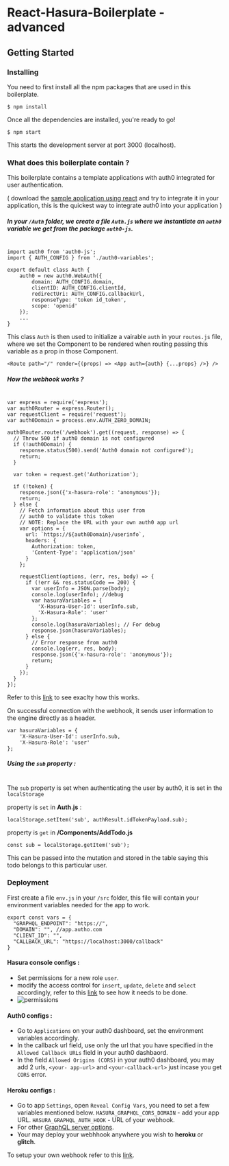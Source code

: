 # React-Hasura-Boilerplate - advanced

## Getting Started

### Installing

You need to first install all the npm packages that are used in this boilerplate.

```
$ npm install
```

Once all the dependencies are installed, you're ready to go!

```
$ npm start
```
This starts the development server at port 3000 (localhost).


### What does this boilerplate contain ?

This boilerplate contains a template applications with auth0 integrated for user authentication.

( download the [sample application using react](https://manage.auth0.com/#/applications/CA6e7EkF1oMRvWSo0et1exQT9PDT7nzc/quickstart) and try to integrate it in your application, this is the quickest way to integrate auth0 into your application )

##### In your `/Auth` folder, we create a file `Auth.js` where we instantiate an `auth0` variable we get from the package `auth0-js`.
#
#
```
import auth0 from 'auth0-js';
import { AUTH_CONFIG } from './auth0-variables';

export default class Auth {
    auth0 = new auth0.WebAuth({
        domain: AUTH_CONFIG.domain,
        clientID: AUTH_CONFIG.clientId,
        redirectUri: AUTH_CONFIG.callbackUrl,
        responseType: 'token id_token',
        scope: 'openid'
    });
    ...
}
```  
This class `Auth` is then used to initialize a vairable `auth` in your `routes.js` file, where we set the Component to be rendered when routing passing this variable as a prop in those Component.

```
<Route path="/" render={(props) => <App auth={auth} {...props} />} />
```
##### How the webhook works ?
#
```
var express = require('express');
var auth0Router = express.Router();
var requestClient = require('request');
var auth0Domain = process.env.AUTH_ZERO_DOMAIN;

auth0Router.route('/webhook').get((request, response) => {
  // Throw 500 if auth0 domain is not configured
  if (!auth0Domain) {
    response.status(500).send('Auth0 domain not configured');
    return;
  }

  var token = request.get('Authorization');

  if (!token) {
    response.json({'x-hasura-role': 'anonymous'});
    return;
  } else {
    // Fetch information about this user from
    // auth0 to validate this token
    // NOTE: Replace the URL with your own auth0 app url
    var options = {
      url: `https://${auth0Domain}/userinfo`,
      headers: {
        Authorization: token,
        'Content-Type': 'application/json'
      }
    };

    requestClient(options, (err, res, body) => {
      if (!err && res.statusCode == 200) {
        var userInfo = JSON.parse(body);
        console.log(userInfo); //debug
        var hasuraVariables = {
          'X-Hasura-User-Id': userInfo.sub,
          'X-Hasura-Role': 'user'
        };
        console.log(hasuraVariables); // For debug
        response.json(hasuraVariables);
      } else {
        // Error response from auth0
        console.log(err, res, body);
        response.json({'x-hasura-role': 'anonymous'});
        return;
      }
    });
  }
});
```
Refer to this [link](https://github.com/hasura/sample-auth-webhook) to see exaclty how this works.

On successful connection with the webhook, it sends user information to the engine directly as a header.

```
var hasuraVariables = {
    'X-Hasura-User-Id': userInfo.sub,
    'X-Hasura-Role': 'user'
};
```

##### Using the `sub` property :
#
The `sub` property is set when authenticating the user by auth0, it is set in the `localStorage`

property  is `set` in __Auth.js__ :
```
localStorage.setItem('sub', authResult.idTokenPayload.sub);
```
property is `get` in __/Components/AddTodo.js__
```
const sub = localStorage.getItem('sub');
```
This can be passed into the mutation and stored in the table saying this todo belongs to this particular user.

### Deployment

First create a file `env.js` in your `/src` folder, this file will contain your environment variables needed for the app to work.

```
export const vars = {
  "GRAPHQL_ENDPOINT": "https://",
  "DOMAIN": "", //app.autho.com
  "CLIENT_ID": "",
  "CALLBACK_URL": "https://localhost:3000/callback"
}
```
#### Hasura console configs :
- Set permissions for a new role `user`.
- modify the access control for `insert`, `update`, `delete` and `select` accordingly, refer to this [link](https://docs.hasura.io/1.0/graphql/manual/auth/basics.html) to see how it needs to be done.
- ![permissions](/advanced/ss/permission.png)
#### Auth0 configs :
- Go to `Applications` on your auth0 dashboard, set the environment variables accordingly.
- In the callback url field, use only the url that you have specified in the `Allowed Callback URLs` field in your auth0 dashbaord.
- In the field `Allowed Origins (CORS)` in your auth0 dashboard, you may add 2 urls, `<your- app-url>` and `<your-callback-url>` just incase you get `CORS` error.

#### Heroku configs :
- Go to app `Settings`, open `Reveal Config Vars`, you need to set a few variables mentioned below.
    `HASURA_GRAPHQL_CORS_DOMAIN` - add your app URL.
    `HASURA_GRAPHQL_AUTH_HOOK` - URL of your webhook.
- For other [GraphQL server options](https://docs.hasura.io/1.0/graphql/manual/deployment/graphql-engine-flags/reference.html).
- Your may deploy your webhhook anywhere you wish to __heroku__ or __glitch__.

To setup your own webhook refer to this [link](https://github.com/hasura/sample-auth-webhook).
